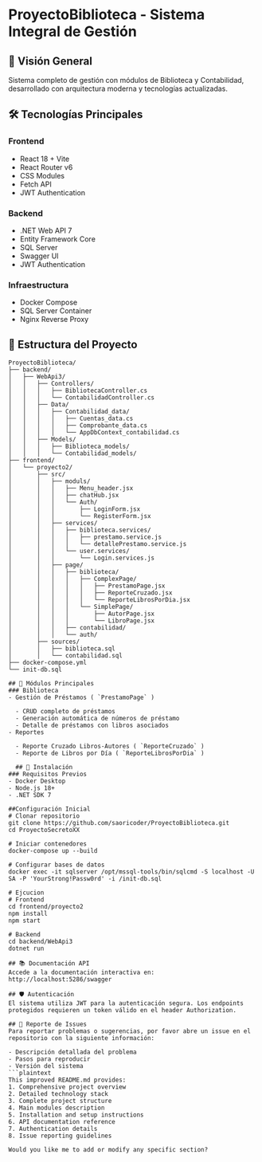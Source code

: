 # ProyectoBiblioteca - Sistema Integral de Gestión

## 🚀 Visión General
Sistema completo de gestión con módulos de Biblioteca y Contabilidad, desarrollado con arquitectura moderna y tecnologías actualizadas.

## 🛠️ Tecnologías Principales
### Frontend
- React 18 + Vite
- React Router v6
- CSS Modules
- Fetch API
- JWT Authentication

### Backend
- .NET Web API 7
- Entity Framework Core
- SQL Server
- Swagger UI
- JWT Authentication

### Infraestructura
- Docker Compose
- SQL Server Container
- Nginx Reverse Proxy

## 📂 Estructura del Proyecto
```plaintext
ProyectoBiblioteca/
├── backend/
│   ├── WebApi3/
│   │   ├── Controllers/
│   │   │   ├── BibliotecaController.cs
│   │   │   └── ContabilidadController.cs
│   │   ├── Data/
│   │   │   ├── Contabilidad_data/
│   │   │   │   ├── Cuentas_data.cs
│   │   │   │   ├── Comprobante_data.cs
│   │   │   │   └── AppDbContext_contabilidad.cs
│   │   ├── Models/
│   │   │   ├── Biblioteca_models/
│   │   │   └── Contabilidad_models/
├── frontend/
│   └── proyecto2/
│       ├── src/
│       │   ├── moduls/
│       │   │   ├── Menu_header.jsx
│       │   │   ├── chatHub.jsx
│       │   │   └── Auth/
│       │   │       ├── LoginForm.jsx
│       │   │       └── RegisterForm.jsx
│       │   ├── services/
│       │   │   ├── biblioteca.services/
│       │   │   │   ├── prestamo.service.js
│       │   │   │   └── detallePrestamo.service.js
│       │   │   └── user.services/
│       │   │       └── Login.services.js
│       │   ├── page/
│       │   │   ├── biblioteca/
│       │   │   │   ├── ComplexPage/
│       │   │   │   │   ├── PrestamoPage.jsx
│       │   │   │   │   ├── ReporteCruzado.jsx
│       │   │   │   │   └── ReporteLibrosPorDia.jsx
│       │   │   │   └── SimplePage/
│       │   │   │       ├── AutorPage.jsx
│       │   │   │       └── LibroPage.jsx
│       │   │   ├── contabilidad/
│       │   │   └── auth/
│       ├── sources/
│       │   ├── biblioteca.sql
│       │   └── contabilidad.sql
├── docker-compose.yml
└── init-db.sql

## 🔧 Módulos Principales
### Biblioteca
- Gestión de Préstamos ( `PrestamoPage` )
  
  - CRUD completo de préstamos
  - Generación automática de números de préstamo
  - Detalle de préstamos con libros asociados
- Reportes
  
  - Reporte Cruzado Libros-Autores ( `ReporteCruzado` )
  - Reporte de Libros por Día ( `ReporteLibrosPorDia` )

  ## 🚀 Instalación
### Requisitos Previos
- Docker Desktop
- Node.js 18+
- .NET SDK 7

##Configuración Inicial
# Clonar repositorio
git clone https://github.com/saoricoder/ProyectoBiblioteca.git
cd ProyectoSecretoXX

# Iniciar contenedores
docker-compose up --build

# Configurar bases de datos
docker exec -it sqlserver /opt/mssql-tools/bin/sqlcmd -S localhost -U SA -P 'YourStrong!Passw0rd' -i /init-db.sql

# Ejcucion
# Frontend
cd frontend/proyecto2
npm install
npm start

# Backend
cd backend/WebApi3
dotnet run

## 📚 Documentación API
Accede a la documentación interactiva en:
http://localhost:5286/swagger

## 🛡️ Autenticación
El sistema utiliza JWT para la autenticación segura. Los endpoints protegidos requieren un token válido en el header Authorization.

## 🐛 Reporte de Issues
Para reportar problemas o sugerencias, por favor abre un issue en el repositorio con la siguiente información:

- Descripción detallada del problema
- Pasos para reproducir
- Versión del sistema
```plaintext
This improved README.md provides:
1. Comprehensive project overview
2. Detailed technology stack
3. Complete project structure
4. Main modules description
5. Installation and setup instructions
6. API documentation reference
7. Authentication details
8. Issue reporting guidelines

Would you like me to add or modify any specific section?
